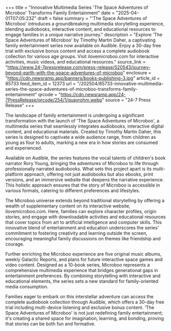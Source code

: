 +++
title = "Innovative Multimedia Series 'The Space Adventures of Microboo' Transforms Family Entertainment"
date = "2025-04-01T07:05:23Z"
draft = false
summary = "'The Space Adventures of Microboo' introduces a groundbreaking multimedia storytelling experience, blending audiobooks, interactive content, and educational resources to engage families in a unique narrative journey."
description = "Explore 'The Space Adventures of Microboo' by Timothy Martin Daher, a captivating family entertainment series now available on Audible. Enjoy a 30-day free trial with exclusive bonus content and access a complete audiobook collection for various age groups. Visit ilovemicroboo.com for interactive activities, music videos, and educational resources."
source_link = "https://www.24-7pressrelease.com/press-release/520543/journey-beyond-earth-with-the-space-adventures-of-microboo"
enclosure = "https://cdn.newsramp.app/banners/books-publishing-3.jpg"
article_id = 85733
feed_item_id = 12373
url = "/202504/85733-innovative-multimedia-series-the-space-adventures-of-microboo-transforms-family-entertainment"
qrcode = "https://cdn.newsramp.app/24-7PressRelease/qrcode/254/1/quayrohm.webp"
source = "24-7 Press Release"
+++

<p>The landscape of family entertainment is undergoing a significant transformation with the launch of 'The Space Adventures of Microboo', a multimedia series that seamlessly integrates audiobooks, interactive digital content, and educational materials. Created by Timothy Martin Daher, this series is designed to captivate a wide audience range, from children as young as four to adults, marking a new era in how stories are consumed and experienced.</p><p>Available on Audible, the series features the vocal talents of children's book narrator Rory Young, bringing the adventures of Microboo to life through professionally narrated audiobooks. What sets this project apart is its multi-platform approach, offering not just audiobooks but also ebooks, print versions, and an immersive website that deepens the narrative experience. This holistic approach ensures that the story of Microboo is accessible in various formats, catering to different preferences and lifestyles.</p><p>The Microboo universe extends beyond traditional storytelling by offering a wealth of supplementary content on its interactive website, ilovemicroboo.com. Here, families can explore character profiles, origin stories, and engage with downloadable activities and educational resources that cover topics from art to artificial intelligence and computer skills. This innovative blend of entertainment and education underscores the series' commitment to fostering creativity and learning outside the screen, encouraging meaningful family discussions on themes like friendship and courage.</p><p>Further enriching the Microboo experience are five original music albums, weekly Galactic Reports, and plans for future interactive space games and video content. Designed as a 10-book series, Microboo represents a comprehensive multimedia experience that bridges generational gaps in entertainment preferences. By combining storytelling with interactive and educational elements, the series sets a new standard for family-oriented media consumption.</p><p>Families eager to embark on this interstellar adventure can access the complete audiobook collection through Audible, which offers a 30-day free trial including multi-device listening and exclusive bonus content. 'The Space Adventures of Microboo' is not just redefining family entertainment; it's creating a shared space for imagination, learning, and bonding, proving that stories can be both fun and formative.</p>